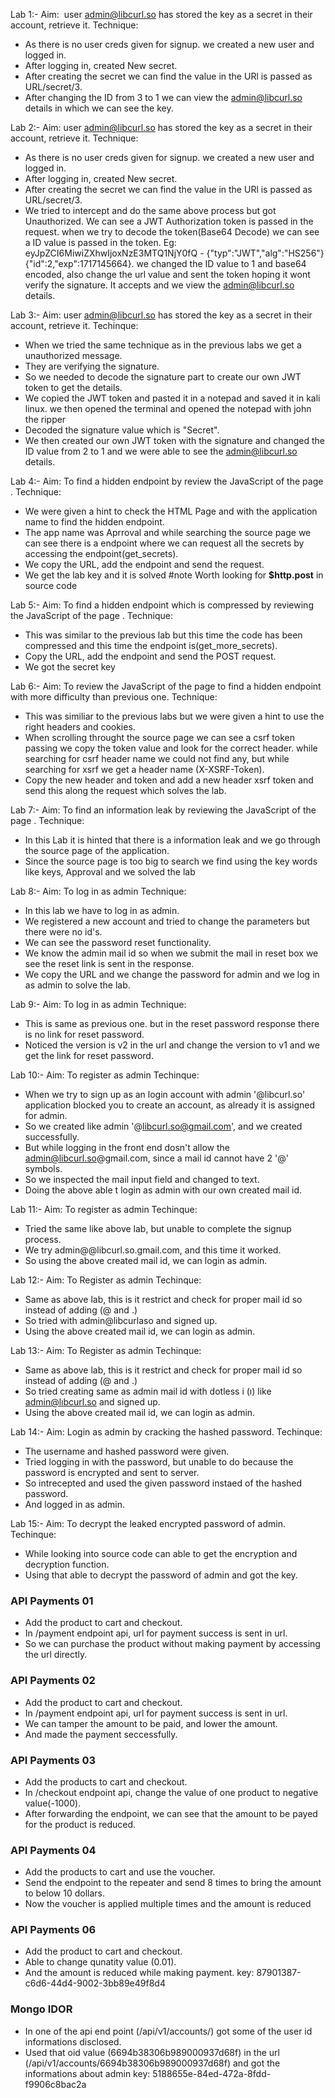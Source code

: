 Lab 1:-
Aim:  user admin@libcurl.so has stored the key as a secret in their account, retrieve it.
Technique: 
- As there is no user creds given for signup. we created a new user and logged in. 
- After logging in, created New secret.
- After creating the secret we can find the value in the URl is passed as URL/secret/3.
- After changing the ID from 3 to 1 we can view the admin@libcurl.so details in which we can see the key.

Lab 2:-
Aim: user admin@libcurl.so has stored the key as a secret in their account, retrieve it.
Technique: 
- As there is no user creds given for signup. we created a new user and logged in. 
- After logging in, created New secret.
- After creating the secret we can find the value in the URl is passed as URL/secret/3.
- We tried to intercept and do the same above process but got Unauthorized. We can see a JWT Authorization token is passed in the request. when we try to decode the token(Base64 Decode) we can see a ID value is passed in the token. Eg: eyJpZCI6MiwiZXhwIjoxNzE3MTQ1NjY0fQ - {"typ":"JWT","alg":"HS256"}{"id":2,"exp":1717145664}. we changed the ID value to 1 and base64 encoded, also change the url value and sent the token hoping it wont verify the signature. It accepts and we view the admin@libcurl.so details.

Lab 3:-
Aim: user admin@libcurl.so has stored the key as a secret in their account, retrieve it.
Techinque: 
- When we tried the same technique as in the previous labs we get a unauthorized message.
- They are verifying the signature.
- So we needed to decode the signature part to create our own JWT token to get the details.
- We copied the JWT token and pasted it in a notepad and saved it in kali linux. we then opened the terminal and opened the notepad with john the ripper
- Decoded the signature value which is "Secret". 
- We then created our own JWT token with the signature and changed the ID value from 2 to 1 and we were able to see the admin@libcurl.so details.

Lab 4:-
Aim: To find a hidden endpoint by review the JavaScript of the page .
Technique: 
- We were given a hint to check the HTML Page and with the application name to find the hidden endpoint. 
- The app name was Aprroval and while searching the source page we can see there is a endpoint where we can request all the secrets by accessing the endpoint(get_secrets). 
- We copy the URL, add the endpoint and send the request. 
- We get the lab key and it is solved
	#note Worth looking for **$http.post** in source code

Lab 5:-
Aim: To find a hidden endpoint which is compressed by reviewing the JavaScript of the page .
Technique: 
- This was similar to the previous lab but this time the code has been compressed and this time the endpoint is(get_more_secrets).
- Copy the URL, add the endpoint and send the POST request.
- We got the secret key

Lab 6:- 
Aim: To review the JavaScript of the page to find a hidden endpoint with more difficulty than previous one.
Technique: 
- This was similiar to the previous labs but we were given a hint to use the right headers and cookies. 
- When scrolling throught the source page we can see a csrf token passing we copy the token value and look for the correct header. while searching for csrf header name we could not find any, but while searching for xsrf we get a header name (X-XSRF-Token). 
- Copy the new header and token and add a new header xsrf token and  send this along the request which solves the lab.

Lab 7:-
Aim: To find an information leak by reviewing the JavaScript of the page .
Technique: 
- In this Lab it is hinted that there is a information leak and we go through the source page of the application. 
- Since the source page is too big to search we find using the key words like keys, Approval and we solved the lab

Lab 8:-
Aim: To log in as admin
Technique: 
- In this lab we have to log in as admin. 
- We registered a new account and tried to change the parameters but there were no id's. 
- We can see the password reset functionality. 
- We know the admin mail id so when we submit the mail in reset box we see the reset link is sent in the response. 
- We copy the URL and we change the password for admin and we log in as admin to solve the lab.

Lab 9:-
Aim: To log in as admin
Technique: 
- This is same as previous one. but in the reset password response there is no link for reset password. 
- Noticed the version is v2 in the url and change the version to v1 and we get the link for reset password.

Lab 10:-
Aim: To register as admin
Techinque: 
- When we try to sign up as an login account with admin '@libcurl.so' application blocked you to create an account, as already it is assigned for admin. 
- So we created like admin '@libcurl.so@gmail.com', and we created successfully.
- But while logging in the front end dosn't allow the admin@libcurl.so@gmail.com, since a mail id cannot have 2 '@' symbols.
- So we inspected the mail input field and changed to text.
- Doing the above able t login as admin with our own created mail id.

Lab 11:-
Aim: To register as admin
Techinque:
- Tried the same like above lab, but unable to complete the signup process.
- We try admin@@libcurl.so.gmail.com, and this time it worked.
- So using the above created mail id, we can login as admin.

Lab 12:-
Aim: To Register as admin
Techinque: 
- Same as above lab, this is it restrict and check for proper mail id so instead of adding (@ and .) 
- So tried with admin@libcurlaso and signed up.
- Using the above created mail id, we can login as admin.

Lab 13:-
Aim: To Register as admin
Techinque: 
- Same as above lab, this is it restrict and check for proper mail id so instead of adding (@ and .) 
- So tried creating same as admin mail id with dotless i (ı) like admin@lıbcurl.so and signed up.
- Using the above created mail id, we can login as admin.

Lab 14:-
Aim: Login as admin by cracking the hashed password.
Techinque: 
- The username and hashed password were given.
- Tried logging in with the password, but unable to do because the password is encrypted and sent to server.
- So intrecepted and used the given password instaed of the hashed password.
- And logged in as admin.

Lab 15:-
Aim: To decrypt the leaked encrypted password of admin.
Techinque: 
- While looking into source code can able to get the encryption and decryption function.
- Using that able to decrypt the password of admin and got the key.
### API Payments 01
- Add the product to cart and checkout.
- In /payment endpoint api, url for payment success is sent in url.
- So we can purchase the product without making payment by accessing the url directly.
### API Payments 02
- Add the product to cart and checkout.
- In /payment endpoint api, url for payment success is sent in url.
- We can tamper the amount to be paid, and lower the amount.
- And made the payment seccessfully.
### API Payments 03
- Add the products to cart and checkout.
- In /checkout endpoint api, change the value of one product to negative value(-1000).
- After forwarding the endpoint, we can see that the amount to be payed for the product is reduced.
### API Payments 04
- Add the products to cart and use the voucher.
- Send the endpoint to the repeater and send 8 times to bring the amount to below 10 dollars.
- Now the voucher is applied multiple times and the amount is reduced
### API Payments 06
- Add the product to cart and checkout.
- Able to change qunatity value (0.01).
- And the amount is reduced while making payment.
key: 87901387-c6d6-44d4-9002-3bb89e49f8d4
### Mongo IDOR
- In one of  the api end point (/api/v1/accounts/) got some of the user id informations disclosed.
- Used that oid value (6694b38306b989000937d68f) in the url (/api/v1/accounts/6694b38306b989000937d68f) and  got the informations about admin
key: 5188655e-84ed-472a-8fdd-f9906c8bac2a


